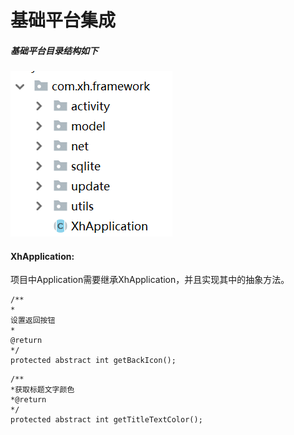 # **基础平台集成**

##### 基础平台目录结构如下

![](/assets/import.png)

#### XhApplication:

项目中Application需要继承XhApplication，并且实现其中的抽象方法。



```
/**
*
设置返回按钮
*
@return
*/
protected abstract int getBackIcon();
```

```
/**
*获取标题文字颜色
*@return
*/
protected abstract int getTitleTextColor();
```

```



```



